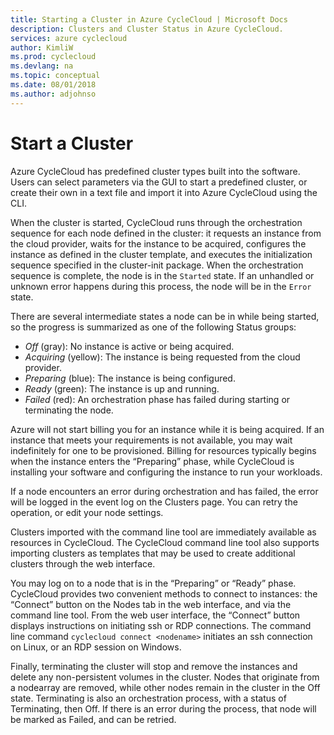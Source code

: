 ```yaml
---
title: Starting a Cluster in Azure CycleCloud | Microsoft Docs
description: Clusters and Cluster Status in Azure CycleCloud.
services: azure cyclecloud
author: KimliW
ms.prod: cyclecloud
ms.devlang: na
ms.topic: conceptual
ms.date: 08/01/2018
ms.author: adjohnso
---
```


# Start a Cluster

Azure CycleCloud has predefined cluster types built into the software. Users can select parameters via the GUI to start a predefined cluster, or create their own in a text file and import it into Azure CycleCloud using the CLI.

When the cluster is started, CycleCloud runs through the orchestration sequence for each node defined in the cluster: it requests an instance from the cloud provider, waits for the instance to be
acquired, configures the instance as defined in the cluster template, and executes
the initialization sequence specified in the cluster-init package. When the orchestration
sequence is complete, the node is in the `Started` state. If an unhandled or unknown error happens during this process, the node will be in the `Error` state.

There are several intermediate states a node can be in while being started, so the progress is
summarized as one of the following Status groups:

- *Off* (gray): No instance is active or being acquired.
- *Acquiring* (yellow): The instance is being requested from the cloud provider.
- *Preparing* (blue): The instance is being configured.
- *Ready* (green): The instance is up and running.
- *Failed* (red): An orchestration phase has failed during starting or terminating the node.

Azure will not start billing you for an instance while it is being acquired.
If an instance that meets your requirements is not available, you may wait indefinitely for
one to be provisioned. Billing for resources typically begins when the instance
enters the “Preparing” phase, while CycleCloud is installing your software and configuring the
instance to run your workloads.

If a node encounters an error during orchestration and has failed, the error will be logged in
the event log on the Clusters page. You can retry the operation, or edit your node settings.

Clusters imported with the command line tool are immediately available as resources in CycleCloud.
The CycleCloud command line tool also supports importing clusters as templates that may be used to
create additional clusters through the web interface.

You may log on to a node that is in the “Preparing” or “Ready” phase. CycleCloud provides two convenient methods to connect to instances: the “Connect” button on the Nodes tab in the web interface, and via the command line tool. From the web user interface, the “Connect” button displays instructions on initiating ssh or RDP connections. The command line command `cyclecloud connect <nodename>` initiates an ssh connection on Linux, or an RDP session on Windows.

Finally, terminating the cluster will stop and remove the instances and delete any non­-persistent
volumes in the cluster. Nodes that originate from a nodearray are removed, while other nodes
remain in the cluster in the Off state. Terminating is also an orchestration process, with a
status of Terminating, then Off. If there is an error during the process, that node will be marked
as Failed, and can be retried.
